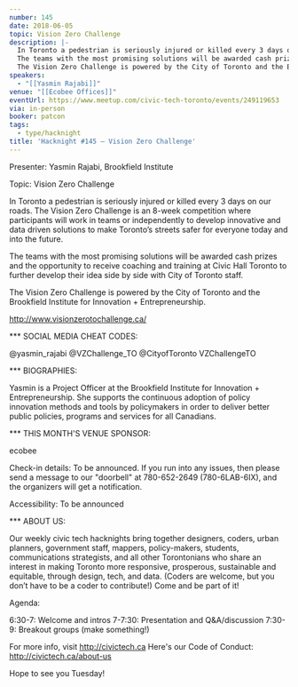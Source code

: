 ```yaml
---
number: 145
date: 2018-06-05
topic: Vision Zero Challenge
description: |-
  In Toronto a pedestrian is seriously injured or killed every 3 days on our roads. The Vision Zero Challenge is an 8-week competition where participants will work in teams or independently to develop innovative and data driven solutions to make Toronto’s streets safer for everyone today and into the future.
  The teams with the most promising solutions will be awarded cash prizes and the opportunity to receive coaching and training at Civic Hall Toronto to further develop their idea side by side with City of Toronto staff.
  The Vision Zero Challenge is powered by the City of Toronto and the Brookfield Institute for Innovation + Entrepreneurship. http://www.visionzerotochallenge.ca/
speakers:
  - "[[Yasmin Rajabi]]"
venue: "[[Ecobee Offices]]"
eventUrl: https://www.meetup.com/civic-tech-toronto/events/249119653
via: in-person
booker: patcon
tags:
  - type/hacknight
title: 'Hacknight #145 – Vision Zero Challenge'
---
```


Presenter: Yasmin Rajabi, Brookfield Institute

Topic: Vision Zero Challenge

In Toronto a pedestrian is seriously injured or killed every 3 days on our roads. The Vision Zero Challenge is an 8-week competition where participants will work in teams or independently to develop innovative and data driven solutions to make Toronto’s streets safer for everyone today and into the future.

The teams with the most promising solutions will be awarded cash prizes and the opportunity to receive coaching and training at Civic Hall Toronto to further develop their idea side by side with City of Toronto staff.

The Vision Zero Challenge is powered by the City of Toronto and the Brookfield Institute for Innovation + Entrepreneurship.

http://www.visionzerotochallenge.ca/

*** SOCIAL MEDIA CHEAT CODES:

@yasmin_rajabi @VZChallenge_TO @CityofToronto VZChallengeTO

*** BIOGRAPHIES:

Yasmin is a Project Officer at the Brookfield Institute for Innovation + Entrepreneurship. She supports the continuous adoption of policy innovation methods and tools by policymakers in order to deliver better public policies, programs and services for all Canadians.

*** THIS MONTH'S VENUE SPONSOR:

ecobee

Check-in details: To be announced. If you run into any issues, then please send a message to our "doorbell" at 780-652-2649 (780-6LAB-6IX), and the organizers will get a notification.

Accessibility: To be announced

*** ABOUT US:

Our weekly civic tech hacknights bring together designers, coders, urban planners, government staff, mappers, policy-makers, students, communications strategists, and all other Torontonians who share an interest in making Toronto more responsive, prosperous, sustainable and equitable, through design, tech, and data. (Coders are welcome, but you don’t have to be a coder to contribute!) Come and be part of it!

Agenda:

6:30-7: Welcome and intros
7-7:30: Presentation and Q&A/discussion
7:30-9: Breakout groups (make something!)

For more info, visit http://civictech.ca
Here's our Code of Conduct: http://civictech.ca/about-us

Hope to see you Tuesday!
